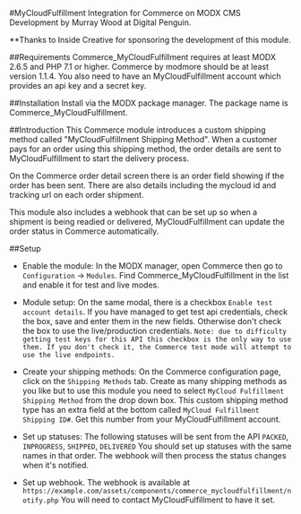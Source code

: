 #MyCloudFulfillment Integration for Commerce on MODX CMS
Development by Murray Wood at Digital Penguin.

**Thanks to Inside Creative for sponsoring the development of this module.

##Requirements
Commerce_MyCloudFulfillment requires at least MODX 2.6.5 and PHP 7.1 or higher. Commerce by modmore should be at least version 1.1.4. You also need to have an MyCloudFulfillment account which provides an api key and a secret key.

##Installation
Install via the MODX package manager. The package name is Commerce_MyCloudFulfillment.

##Introduction
This Commerce module introduces a custom shipping method called "MyCloudFulfillment Shipping Method".
When a customer pays for an order using this shipping method, the order details are sent to MyCloudFulfillment to start the delivery process.

On the Commerce order detail screen there is an order field showing if the order has been sent.
There are also details including the mycloud id and tracking url on each order shipment.

This module also includes a webhook that can be set up so when a shipment is being readied or delivered, 
MyCloudFulfillment can update the order status in Commerce automatically.

##Setup
- Enable the module: In the MODX manager, open Commerce then go to `Configuration` -> `Modules`.
Find Commerce_MyCloudFulfillment in the list and enable it for test and live modes.
  

- Module setup: On the same modal, there is a checkbox `Enable test account details`. If you have 
managed to get test api credentials, check the box, save and enter them in the new fields. Otherwise don't check the box to use the live/production credentials.
  `Note: due to difficulty getting test keys for this API this checkbox is the only way to use them. If you don't check it, the Commerce test mode will attempt to use the live endpoints.`
  

- Create your shipping methods: On the Commerce configuration page, click on the `Shipping Methods` tab. 
Create as many shipping methods as you like but to use this module you need to select `MyCloud Fulfillment Shipping Method` from the drop down box.
  This custom shipping method type has an extra field at the bottom called `MyCloud Fulfillment Shipping ID#`.
  Get this number from your MyCloudFulfillment account.
  

- Set up statuses: The following statuses will be sent from the API `PACKED`, `INPROGRESS`, `SHIPPED`, `DELIVERED`
You should set up statuses with the same names in that order. The webhook will then process the status changes when it's notified.
  

- Set up webhook. The webhook is available at `https://example.com/assets/components/commerce_mycloudfulfillment/notify.php`
You will need to contact MyCloudFulfillment to have it set.
  

